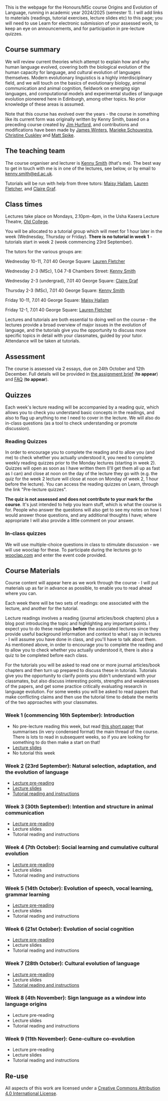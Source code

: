 
This is the webpage for the Honours/MSc course Origins and Evolution of Language, running in academic year 2024/2025 (semester 1). I will add links to materials (readings, tutorial exercises, lecture slides etc) to this page; you will need to use Learn for electronic submission of your assessed work, to keep an eye on announcements, and for participation in pre-lecture quizzes.

## Course summary

We will review current theories which attempt to explain how and why human language evolved, covering both the biological evolution of the human capacity for language, and cultural evolution of languages themselves. Modern evolutionary linguistics is a highly interdisciplinary field, and we will touch on the basics of evolutionary biology, animal communication and animal cognition, fieldwork on emerging sign languages, and computational models and experimental studies of language evolution pioneered here in Edinburgh, among other topics. No prior knowledge of these areas is assumed.

Note that this course has evolved over the years - the course in something like its current form was originally written by Kenny Smith, based on a preceding course created by [Jim Hurford](http://www.lel.ed.ac.uk/~jim/), and contributions and modifications have been made by [James Winters](https://j-winters.github.io), [Marieke Schouwstra](https://mariekeschouwstra.github.io), [Christine Cuskley](https://ccuskley.github.io) and [Matt Spike](https://www.pyowhack.com).

## The teaching team

The course organiser and lecturer is [Kenny Smith](http://www.lel.ed.ac.uk/~kenny/) (that's me). The best way to get in touch with me is in one of the lectures, see below, or by email to [kenny.smith@ed.ac.uk](mailto:kenny.smith@ed.ac.uk).

Tutorials will be run with help from three tutors: [Maisy Hallam](https://maisyhallam.github.io), [Lauren Fletcher](https://www.inf.ed.ac.uk/people/students/Lauren_Fletcher.html), and [Claire Graf](https://www.ed.ac.uk/profile/claire-graf). 

## Class times

Lectures take place on Mondays, 2.10pm-4pm, in the Usha Kasera Lecture Theatre, [Old College](https://www.ed.ac.uk/maps/maps?building=0001). 

You will be allocated to a tutorial group which will meet for 1 hour later in the week (Wednesday, Thursday or Friday). **There is no tutorial in week 1** - tutorials start in week 2 (week commencing 23rd September). 

The tutors for the various groups are:

Wednesday 10-11, 7.01 40 George Square: [Lauren Fletcher](https://www.inf.ed.ac.uk/people/students/Lauren_Fletcher.html)

Wednesday 2-3 (MSc), 1.04 7-8 Chambers Street: [Kenny Smith](http://www.lel.ed.ac.uk/~kenny/)

Wednesday 2-3 (undergrad), 7.01 40 George Square: [Claire Graf](https://www.ed.ac.uk/profile/claire-graf)

Thursday 2-3 (MSc), 7.01 40 George Square: [Kenny Smith](http://www.lel.ed.ac.uk/~kenny/)

Friday 10-11, 7.01 40 George Square: [Maisy Hallam](https://maisyhallam.github.io)

Friday 12-1, 7.01 40 George Square: [Lauren Fletcher](https://www.inf.ed.ac.uk/people/students/Lauren_Fletcher.html)


Lectures and tutorials are both essential to doing well on the course - the lectures provide a broad overview of major issues in the evolution of language, and the tutorials give you the opportunity to discuss more specific topics in detail with your classmates, guided by your tutor. Attendance will be taken at tutorials.

## Assessment

The course is assessed via 2 essays, due on 24th October and 12th December. Full details will be provided in [the assignment brief](assessment/OriginsAssignmentBrief24.pdf) (**to appear**) and [FAQ](assessment/origins_assignment_faq.md) (**to appear**).

## Quizzes

Each week's lecture reading will be accompanied by a reading quiz, which allows you to check you understand basic concepts in the readings, and also to flag up anything to me I need to cover in the lecture. We will also do in-class questions (as a tool to check understanding or promote discussion).

### Reading Quizzes

In order to encourage you to complete the reading and to allow you (and me) to check whether you actually understood it, you need to complete weekly reading quizzes prior to the Monday lectures (starting in week 2). Quizzes will open as soon as I have written them (I'll get them all up as fast as I can) and close at noon on the day of the lecture they go with (e.g. the quiz for the week 2 lecture will close at noon on Monday of week 2, 1 hour before the lecture). You can access the reading quizzes on Learn, through the link "Pre-lecture quizzes".

**The quiz is not assessed and does not contribute to your mark for the course**. It's just intended to help you learn stuff, which is what the course is for. People who answer the questions will also get to see my notes on how I would answer those questions, and any additional thoughts I have; where appropriate I will also provide a little comment on your answer.

### In-class quizzes

We will use multiple-choice questions in class to stimulate discussion - we will use wooclap for these. To participate during the lectures go to [wooclap.com](wooclap.com) and enter the event code provided.

## Course Materials

Course content will appear here as we work through the course - I will put materials up as far in advance as possible, to enable you to read ahead where you can.

Each week there will be two sets of readings: one associated with the lecture, and another for the tutorial.  

Lecture readings involves a reading (journal articles/book chapters) plus a blog post introducing the topic and highlighting any important points. I expect you to do these readings **before** the associated lectures since they provide useful background information and context to what I say in lectures - I will assume you have done in class, and you'll have to talk about them. As mentioned above, in order to encourage you to complete the reading and to allow you to check whether you actually understood it, there is also a quiz to be completed before each class.

For the tutorials you will be asked to read one or more journal articles/book chapters and then turn up prepared to discuss these in tutorials. Tutorials give you the opportunity to clarify points you didn't understand with your classmates, but also discuss interesting points, strengths and weaknesses of the papers, and get some practice critically evaluating research in language evolution. For some weeks you will be asked to read papers that make conflicting claims and then use the tutorial time to debate the merits of the two approaches with your classmates.

### Week 1 (commencing 16th September): Introduction

- No pre-lecture reading this week, but read [this short paper](papers/smith_18_cognitive.pdf) that summarises (in very condensed format) the main thread of the course. There is lots to read in subsequent weeks, so if you are looking for something to do then make a start on that!
- [Lecture slides](slides/origins_lecture_wk1.pdf)
- No tutorial this week

### Week 2 (23rd September): Natural selection, adaptation, and the evolution of language

- [Lecture pre-reading](origins_reading_wk2.md)
- [Lecture slides](slides/origins_lecture_wk2.pdf)
- [Tutorial reading and instructions](origins_tutorial_wk2.md)

### Week 3 (30th September): Intention and structure in animal communication
- [Lecture pre-reading](origins_reading_wk3.md)
- Lecture slides
- Tutorial reading and instructions

### Week 4 (7th October): Social learning and cumulative cultural evolution
- [Lecture pre-reading](origins_reading_wk4.md)
- Lecture slides
- Tutorial reading and instructions

### Week 5 (14th October): Evolution of speech, vocal learning, grammar learning
- [Lecture pre-reading](origins_reading_wk5.md)
- Lecture slides
- Tutorial reading and instructions

### Week 6 (21st October): Evolution of social cognition
- [Lecture pre-reading](origins_reading_wk6.md)
- Lecture slides
- Tutorial reading and instructions

### Week 7 (28th October): Cultural evolution of language
- [Lecture pre-reading](origins_reading_wk7.md)
- Lecture slides
- [Tutorial reading and instructions](origins_tutorial_wk7.md)

### Week 8 (4th November): Sign language as a window into language origins
- Lecture pre-reading
- Lecture slides
- Tutorial reading and instructions

### Week 9 (11th November): Gene-culture co-evolution
- Lecture pre-reading
- Lecture slides
- Tutorial reading and instructions

## Re-use

All aspects of this work are licensed under a [Creative Commons Attribution 4.0 International License](http://creativecommons.org/licenses/by/4.0/).
